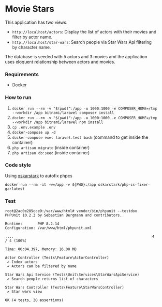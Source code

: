 # Movie Stars

This application has two views:
 - `http://localhost/actors`: Display the list of actors with their movies and filter by actor name.
 - `http://localhost/star-wars`: Search people via Star Wars Api filtering by character name.

The database is seeded with 5 actors and 3 movies and the application uses eloquent relationship between actors and movies.


### Requirements

-   Docker

### How to run  

 1. `docker run --rm -v "$(pwd)":/app -u 1000:1000 -e COMPOSER_HOME=/tmp --workdir /app bitnami/laravel composer install`
 2. `docker run --rm -v "$(pwd)":/app -u 1000:1000 -e COMPOSER_HOME=/tmp --workdir /app bitnami/laravel npm install`
 3. `cp .env.example .env`
 3. `docker-compose up -d`
 4. `docker-compose exec laravel.test bash` (command to get inside the container)
 5. `php artisan migrate` (inside container)
 6. `php artisan db:seed` (inside container)


### Code style
Using [oskarstark](https://github.com/OskarStark/php-cs-fixer-ga) to autofix phpcs
```
docker run --rm -it -w=/app -v ${PWD}:/app oskarstark/php-cs-fixer-ga:latest
```

### Test

```
root@2ac0e285cce9:/var/www/html# vendor/bin/phpunit --testdox
PHPUnit 10.2.2 by Sebastian Bergmann and contributors.

Runtime:       PHP 8.2.14
Configuration: /var/www/html/phpunit.xml

....                                                                4 / 4 (100%)

Time: 00:04.397, Memory: 16.00 MB

Actor Controller (Tests\Feature\ActorController)
 ✔ Index actors
 ✔ Actors can be filtered by name

Star Wars Api Service (Tests\Unit\Services\StarWarsApiService)
 ✔ Search people returns list of characters

Star Wars Controller (Tests\Feature\StarWarsController)
 ✔ Star wars view

OK (4 tests, 20 assertions)
```
